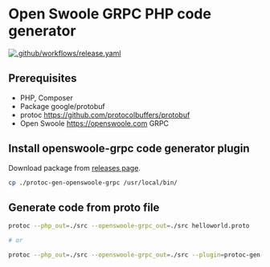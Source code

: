 # Open Swoole GRPC PHP code generator

[![.github/workflows/release.yaml](https://github.com/openswoole/protoc-gen-openswoole-grpc/actions/workflows/release.yaml/badge.svg)](https://github.com/openswoole/protoc-gen-openswoole-grpc/actions/workflows/release.yaml)

## Prerequisites

* PHP, Composer
* Package google/protobuf 
* protoc <https://github.com/protocolbuffers/protobuf>
* Open Swoole <https://openswoole.com> GRPC

## Install openswoole-grpc code generator plugin

Download package from [releases page](https://github.com/openswoole/protoc-gen-openswoole-grpc/releases).

```bash
cp ./protoc-gen-openswoole-grpc /usr/local/bin/
```

## Generate code from proto file

```bash
protoc --php_out=./src --openswoole-grpc_out=./src helloworld.proto

# or

protoc --php_out=./src --openswoole-grpc_out=./src --plugin=protoc-gen-openswoole-grpc=protoc-gen-openswoole-grpc helloworld.proto
```

